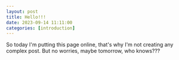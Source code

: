```yaml
---
layout: post
title: Hello!!!
date: 2023-09-14 11:11:00
categories: [introduction]
---
```


So today I'm putting this page online, that's why I'm not creating any complex post. But no worries, maybe tomorrow, who knows???